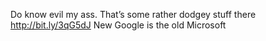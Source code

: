 <!--
id: 168825051
link: http://kevinisom.info/post/168825051/do-know-evil-my-ass-thats-some-rather-dodgey
slug: do-know-evil-my-ass-thats-some-rather-dodgey
date: Sat Aug 22 2009 20:20:48 GMT+1200 (NZST)
raw: {"blog_name":"kevinisom","id":168825051,"post_url":"http://kevinisom.info/post/168825051/do-know-evil-my-ass-thats-some-rather-dodgey","slug":"do-know-evil-my-ass-thats-some-rather-dodgey","type":"text","date":"2009-08-22 08:20:48 GMT","timestamp":1250929248,"state":"published","format":"html","reblog_key":"AkI4U93a","tags":[],"short_url":"http://tmblr.co/Zw68YyA413R","highlighted":[],"feed_item":"http://twitter.com/kev_nz/statuses/3466600972","from_feed_id":"650289","note_count":0,"title":null,"body":"<p>Do know evil my ass. That&#8217;s some rather dodgey stuff there <a href=\"http://bit.ly/3qG5dJ\" target=\"_blank\">http://bit.ly/3qG5dJ</a> New Google is the old Microsoft</p>"}
publish: 2009-08-022
tags: 
title: null
-->


Do know evil my ass. That’s some rather dodgey stuff there
<http://bit.ly/3qG5dJ> New Google is the old Microsoft


